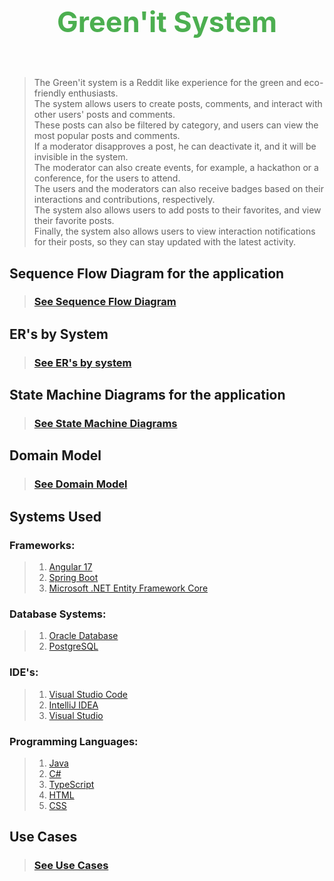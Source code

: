 <h1 style="font-size: 45px; text-align: center; color: #4CAF50">Green'it System</h1>
<br>


>The Green'it system is a Reddit like experience for the green and eco-friendly enthusiasts.  
> The system allows users to create posts, comments, and interact with other users' posts and comments.  
> These posts can also be filtered by category, and users can view the most popular posts and comments.  
> If a moderator disapproves a post, he can deactivate it, and it will be invisible in the system.  
> The moderator can also create events, for example, a hackathon or a conference, for the users to attend.  
> The users and the moderators can also receive badges based on their interactions and contributions, respectively.  
> The system also allows users to add posts to their favorites, and view their favorite posts.  
> Finally, the system also allows users to view interaction notifications for their posts, so they can stay updated with the latest activity.

## Sequence Flow Diagram for the application

>### [See Sequence Flow Diagram](Global%20Artifacts/SequenceFlow/SequenceFlow.md)

## ER's by System

>### [See ER's by system](Global%20Artifacts/ERs/ERs.md)

## State Machine Diagrams for the application

>### [See State Machine Diagrams](Global%20Artifacts/SMDs/SMDs.md)

## Domain Model

>### [See Domain Model](Global%20Artifacts/DomainModel/DomainModel.md)

## Systems Used

### Frameworks:
>1. [Angular 17](https://v17.angular.io/docs)
>2. [Spring Boot](https://spring.io/projects/spring-boot)
>3. [Microsoft .NET Entity Framework Core](https://docs.microsoft.com/en-us/ef/core/)

### Database Systems:
>1. [Oracle Database](https://www.oracle.com/database/)
>2. [PostgreSQL](https://www.postgresql.org/)

### IDE's:
>1. [Visual Studio Code](https://code.visualstudio.com/)
>2. [IntelliJ IDEA](https://www.jetbrains.com/idea/)
>3. [Visual Studio](https://visualstudio.microsoft.com/visual-cpp-build-tools/)

### Programming Languages:
>1. [Java](https://www.java.com/en/)
>2. [C#](https://docs.microsoft.com/en-us/dotnet/csharp/)
>3. [TypeScript](https://www.typescriptlang.org/)
>4. [HTML](https://developer.mozilla.org/en-US/docs/Web/HTML)
>5. [CSS](https://developer.mozilla.org/en-US/docs/Web/CSS)

## Use Cases

>### [See Use Cases](Use%20Cases/README.md)